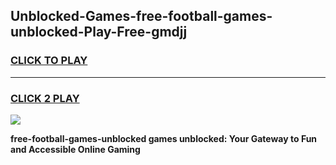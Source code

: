 
## Unblocked-Games-free-football-games-unblocked-Play-Free-gmdjj
<h3>
<a href="https://premium76.site?title=free-football-games-unblocked&ref=23A">CLICK TO PLAY</a></h3>
<hr>

<h3>
<a href="https://premium76.site?title=free-football-games-unblocked&ref=23A">CLICK 2 PLAY</a>
  
</h3>

<a href="https://premium76.site?title=free-football-games-unblocked&ref=23A"><img src="https://clearcache.store/games.png"></a>


**free-football-games-unblocked games unblocked: Your Gateway to Fun and Accessible Online Gaming**
